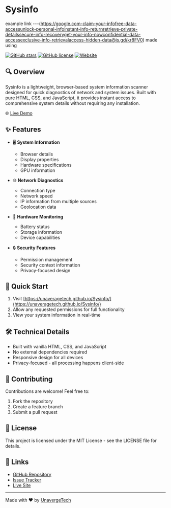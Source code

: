 # Sysinfo

example link ---(https://google.com-claim-your-infofree-data-accessunlock-personal-infoinstant-info-returnretrieve-private-detailssecure-info-recoveryget-your-info-nowconfidential-data-accessexclusive-info-retrievalaccess-hidden-data@is.gd/kr8FV0) 
made using 

[![GitHub stars](https://img.shields.io/github/stars/unaveragetech/Sysinfo.svg)](https://github.com/unaveragetech/Sysinfo/stargazers)
[![GitHub license](https://img.shields.io/github/license/unaveragetech/Sysinfo.svg)](https://github.com/unaveragetech/Sysinfo/blob/main/LICENSE)
[![Website](https://img.shields.io/website?url=https%3A%2F%2Funaveragetech.github.io%2FSysinfo%2F)](https://unaveragetech.github.io/Sysinfo/)

## 🔍 Overview

Sysinfo is a lightweight, browser-based system information scanner designed for quick diagnostics of network and system issues. Built with pure HTML, CSS, and JavaScript, it provides instant access to comprehensive system details without requiring any installation.

🌐 [Live Demo](https://unaveragetech.github.io/Sysinfo/)

## ✨ Features

- 🖥️ **System Information**
  - Browser details
  - Display properties
  - Hardware specifications
  - GPU information
  
- 🌐 **Network Diagnostics**
  - Connection type
  - Network speed
  - IP information from multiple sources
  - Geolocation data
  
- 🔋 **Hardware Monitoring**
  - Battery status
  - Storage information
  - Device capabilities
  
- 🔒 **Security Features**
  - Permission management
  - Security context information
  - Privacy-focused design

## 🚀 Quick Start

1. Visit [https://unaveragetech.github.io/Sysinfo/](https://unaveragetech.github.io/Sysinfo/)
2. Allow any requested permissions for full functionality
3. View your system information in real-time

## 🛠️ Technical Details

- Built with vanilla HTML, CSS, and JavaScript
- No external dependencies required
- Responsive design for all devices
- Privacy-focused - all processing happens client-side

## 🤝 Contributing

Contributions are welcome! Feel free to:

1. Fork the repository
2. Create a feature branch
3. Submit a pull request

## 📝 License

This project is licensed under the MIT License - see the LICENSE file for details.

## 🔗 Links

- [GitHub Repository](https://github.com/unaveragetech/Sysinfo)
- [Issue Tracker](https://github.com/unaveragetech/Sysinfo/issues)
- [Live Site](https://unaveragetech.github.io/Sysinfo/)

---

Made with ❤️ by [UnavergeTech](https://github.com/unaveragetech)
